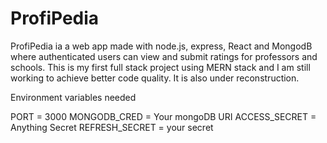 # ProfiPedia

ProfiPedia ia a web app made with node.js, express, React and MongodB where authenticated users can view and submit ratings 
for professors and schools. This is my first full stack project using MERN stack and I am still working to achieve better code quality. It is also under
reconstruction.

Environment variables needed

PORT = 3000
MONGODB_CRED = Your mongoDB URI
ACCESS_SECRET = Anything Secret
REFRESH_SECRET = your secret

